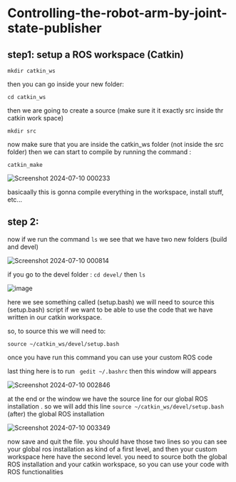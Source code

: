 # Controlling-the-robot-arm-by-joint-state-publisher

## step1: setup a ROS workspace (Catkin)
```
mkdir catkin_ws
```

then you can go inside your new folder:
```
cd catkin_ws
```

then we are going to create a source (make sure it it exactly src inside thr catkin work space)
```
mkdir src
```

now make sure that you are inside the catkin_ws folder (not inside the src folder) then we can start to compile by running the command :
```
catkin_make
```
![Screenshot 2024-07-10 000233](https://github.com/khawla-cs/-/assets/173630971/72887bf8-8d75-488b-9e40-b6e159a11719)

basicaally this is gonna compile everything in the workspace, install stuff, etc...

## step 2:
 now if we run the command ``` ls ``` we see that we have two new folders (build and devel)
 
 ![Screenshot 2024-07-10 000814](https://github.com/khawla-cs/-/assets/173630971/2670d240-8322-42f6-ab52-d93f9b35fa84)


if you go to the devel folder : ``` cd devel/ ``` then ```ls ```

![image](https://github.com/khawla-cs/-/assets/173630971/1d7e6b82-59f2-4e0e-b49e-c120076adb98)

here we see something  called (setup.bash)
we will need to source this (setup.bash) script if we want to be able to use the code that we have written in our catkin workspace.

so, to source this we will need to:
```
source ~/catkin_ws/devel/setup.bash
```

once you have run this command you can use your custom ROS code

last thing here is to run ``` gedit ~/.bashrc``` then this window will appears

![Screenshot 2024-07-10 002846](https://github.com/khawla-cs/-/assets/173630971/310c014d-27ef-498f-a4f2-abb4945449ca)

 at the end or the window we have the source line for our global ROS installation . so we will add this line ```source ~/catkin_ws/devel/setup.bash``` (after) the global ROS installation

 ![Screenshot 2024-07-10 003349](https://github.com/khawla-cs/-/assets/173630971/cabc3e06-6bae-4152-9798-a621b6f05d19)

 now save and quit the file. you should have those two lines so you can see your global ros installation as kind of a first level, and then your custom workspace here have the second level. you need to source both the global ROS installation and your catkin workspace, so you can use your code with ROS functionalities
 


